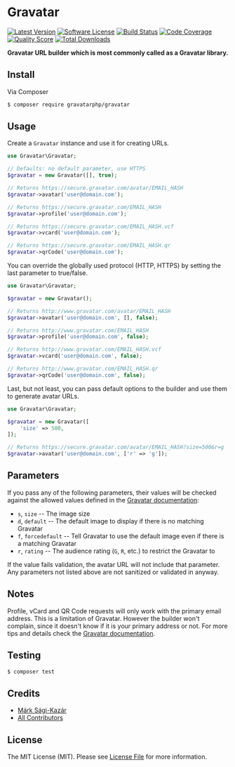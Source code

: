 # Gravatar

[![Latest Version](https://img.shields.io/github/release/gravatarphp/gravatar.svg?style=flat-square)](https://github.com/gravatarphp/gravatar/releases)
[![Software License](https://img.shields.io/badge/license-MIT-brightgreen.svg?style=flat-square)](LICENSE)
[![Build Status](https://img.shields.io/travis/gravatarphp/gravatar.svg?style=flat-square)](https://travis-ci.org/gravatarphp/gravatar)
[![Code Coverage](https://img.shields.io/scrutinizer/coverage/g/gravatarphp/gravatar.svg?style=flat-square)](https://scrutinizer-ci.com/g/gravatarphp/gravatar)
[![Quality Score](https://img.shields.io/scrutinizer/g/gravatarphp/gravatar.svg?style=flat-square)](https://scrutinizer-ci.com/g/gravatarphp/gravatar)
[![Total Downloads](https://img.shields.io/packagist/dt/gravatarphp/gravatar.svg?style=flat-square)](https://packagist.org/packages/gravatarphp/gravatar)

**Gravatar URL builder which is most commonly called as a Gravatar library.**


## Install

Via Composer

``` bash
$ composer require gravatarphp/gravatar
```


## Usage

Create a `Gravatar` instance and use it for creating URLs.

``` php
use Gravatar\Gravatar;

// Defaults: no default parameter, use HTTPS
$gravatar = new Gravatar([], true);

// Returns https://secure.gravatar.com/avatar/EMAIL_HASH
$gravatar->avatar('user@domain.com');

// Returns https://secure.gravatar.com/EMAIL_HASH
$gravatar->profile('user@domain.com');

// Returns https://secure.gravatar.com/EMAIL_HASH.vcf
$gravatar->vcard('user@domain.com');

// Returns https://secure.gravatar.com/EMAIL_HASH.qr
$gravatar->qrCode('user@domain.com');
```


You can override the globally used protocol (HTTP, HTTPS) by setting the last parameter to true/false.

``` php
use Gravatar\Gravatar;

$gravatar = new Gravatar();

// Returns http://www.gravatar.com/avatar/EMAIL_HASH
$gravatar->avatar('user@domain.com', [], false);

// Returns http://www.gravatar.com/EMAIL_HASH
$gravatar->profile('user@domain.com', false);

// Returns http://www.gravatar.com/EMAIL_HASH.vcf
$gravatar->vcard('user@domain.com', false);

// Returns http://www.gravatar.com/EMAIL_HASH.qr
$gravatar->qrCode('user@domain.com', false);
```


Last, but not least, you can pass default options to the builder and use them to generate avatar URLs.

``` php
use Gravatar\Gravatar;

$gravatar = new Gravatar([
    'size' => 500,
]);

// Returns https://secure.gravatar.com/avatar/EMAIL_HASH?size=500&r=g
$gravatar->avatar('user@domain.com', ['r' => 'g']);
```

## Parameters

If you pass any of the following parameters, their values will be checked against the allowed values defined in the [Gravatar documentation](http://gravatar.com/site/implement/):

* `s`, `size` -- The image size
* `d`, `default` -- The default image to display if there is no matching Gravatar
* `f`, `forcedefault` -- Tell Gravatar to use the default image even if there is a matching Gravatar
* `r`, `rating` -- The audience rating (`G`, `R`, etc.) to restrict the Gravatar to

If the value fails validation, the avatar URL will not include that parameter.
Any parameters not listed above are not sanitized or validated in anyway.

## Notes

Profile, vCard and QR Code requests will only work with the primary email address. This is a limitation of Gravatar. However the builder won't complain, since it doesn't know if it is your primary address or not. For more tips and details check the [Gravatar documentation](http://gravatar.com/site/implement/).


## Testing

``` bash
$ composer test
```


## Credits

- [Márk Sági-Kazár](https://github.com/sagikazarmark)
- [All Contributors](https://github.com/gravatarphp/gravatar/contributors)


## License

The MIT License (MIT). Please see [License File](LICENSE) for more information.
